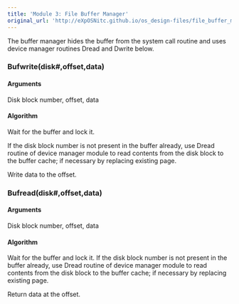 ```yaml
---
title: 'Module 3: File Buffer Manager'
original_url: 'http://eXpOSNitc.github.io/os_design-files/file_buffer_manager.html'
---
```


The buffer manager hides the buffer from the system call routine and uses device manager routines Dread and Dwrite below.



### Bufwrite(disk#,offset,data)
#### Arguments
Disk block number, offset, data 

#### Algorithm


Wait for the buffer and lock it.

If the disk block number is not present in the buffer already, use Dread routine of device manager module to read contents from the disk block to the buffer cache; if necessary by replacing existing page.


Write data to the offset.



### Bufread(disk#,offset,data)

#### Arguments
Disk block number, offset, data 


#### Algorithm


Wait for the buffer and lock it.
If the disk block number is not present in the buffer already, use Dread routine of device manager module to read contents from the disk block to the buffer cache; if necessary by replacing existing page.


Return data at the offset.

















































